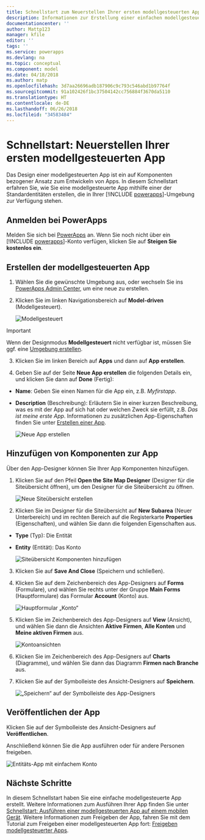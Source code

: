 ```yaml
---
title: Schnellstart zum Neuerstellen Ihrer ersten modellgesteuerten App mit PowerApps | Microsoft-Dokumentation
description: Informationen zur Erstellung einer einfachen modellgesteuerten App
documentationcenter: ''
author: Mattp123
manager: kfile
editor: ''
tags: ''
ms.service: powerapps
ms.devlang: na
ms.topic: conceptual
ms.component: model
ms.date: 04/18/2018
ms.author: matp
ms.openlocfilehash: 3d7aa26696adb187906c9c793c546abd1b97764f
ms.sourcegitcommit: 91a102426f1bc37504142cc756884f3670da5110
ms.translationtype: HT
ms.contentlocale: de-DE
ms.lasthandoff: 06/26/2018
ms.locfileid: "34583484"
---
```

# <a name="quickstart-build-your-first-model-driven-app-from-scratch"></a>Schnellstart: Neuerstellen Ihrer ersten modellgesteuerten App
Das Design einer modellgesteuerten App ist ein auf Komponenten bezogener Ansatz zum Entwickeln von Apps. In diesem Schnellstart erfahren Sie, wie Sie eine modellgesteuerte App mithilfe einer der Standardentitäten erstellen, die in Ihrer [!INCLUDE [powerapps](../../includes/powerapps.md)]-Umgebung zur Verfügung stehen. 

## <a name="sign-in-to-powerapps"></a>Anmelden bei PowerApps
Melden Sie sich bei [PowerApps](https://web.powerapps.com/) an. Wenn Sie noch nicht über ein [!INCLUDE [powerapps](../../includes/powerapps.md)]-Konto verfügen, klicken Sie auf **Steigen Sie kostenlos ein**. 

## <a name="create-your-model-driven-app"></a>Erstellen der modellgesteuerten App

1.  Wählen Sie die gewünschte Umgebung aus, oder wechseln Sie ins [PowerApps Admin Center](https://admin.powerapps.com/), um eine neue zu erstellen.
2.  Klicken Sie im linken Navigationsbereich auf **Model-driven** (Modellgesteuert). 

    ![Modellgesteuert](media/build-first-model-driven-app/choose-design-mode.png)

  > [!IMPORTANT]
  > Wenn der Designmodus **Modellgesteuert** nicht verfügbar ist, müssen Sie ggf. eine [Umgebung erstellen](https://docs.microsoft.com/powerapps/administrator/create-environment).   

3. Klicken Sie im linken Bereich auf **Apps** und dann auf **App erstellen**.

4.  Geben Sie auf der Seite **Neue App erstellen** die folgenden Details ein, und klicken Sie dann auf **Done** (Fertig): 
  - **Name**: Geben Sie einen Namen für die App ein, z.B. *Myfirstapp*. 
  - **Description** (Beschreibung): Erläutern Sie in einer kurzen Beschreibung, was es mit der App auf sich hat oder welchen Zweck sie erfüllt, z.B. *Das ist meine erste App*.
Informationen zu zusätzlichen App-Eigenschaften finden Sie unter [Erstellen einer App](https://docs.microsoft.com/dynamics365/customer-engagement/customize/create-edit-app#create-an-app).
 
    ![Neue App erstellen](media/build-first-model-driven-app/create-new-app.png)

## <a name="add-components-to-your-app"></a>Hinzufügen von Komponenten zur App
Über den App-Designer können Sie Ihrer App Komponenten hinzufügen.
1.  Klicken Sie auf den Pfeil **Open the Site Map Designer** (Designer für die Siteübersicht öffnen), um den Designer für die Siteübersicht zu öffnen. 

    ![Neue Siteübersicht erstellen](media/build-first-model-driven-app/new-sitemap.png)

2.  Klicken Sie im Designer für die Siteübersicht auf **New Subarea** (Neuer Unterbereich) und im rechten Bereich auf die Registerkarte **Properties** (Eigenschaften), und wählen Sie dann die folgenden Eigenschaften aus.
  - **Type** (Typ): Die Entität
  - **Entity** (Entität): Das Konto

    ![Siteübersicht Komponenten hinzufügen](media/build-first-model-driven-app/sitemap.png)

3.  Klicken Sie auf **Save And Close** (Speichern und schließen).
4.  Klicken Sie auf dem Zeichenbereich des App-Designers auf **Forms** (Formulare), und wählen Sie rechts unter der Gruppe **Main Forms** (Hauptformulare) das Formular **Account** (Konto) aus.

    ![Hauptformular „Konto“](media/build-first-model-driven-app/main-form.png)

5.  Klicken Sie im Zeichenbereich des App-Designers auf **View** (Ansicht), und wählen Sie dann die Ansichten **Aktive Firmen**, **Alle Konten** und **Meine aktiven Firmen** aus.

    ![Kontoansichten](media/build-first-model-driven-app/views.png)

6. Klicken Sie im Zeichenbereich des App-Designers auf **Charts** (Diagramme), und wählen Sie dann das Diagramm **Firmen nach Branche** aus.
7. Klicken Sie auf der Symbolleiste des Ansicht-Designers auf **Speichern**.

    ![„Speichern“ auf der Symbolleiste des App-Designers](media/build-first-model-driven-app/app-designer-toolbar.png)
 
<!-- ##  Validate your app
This step checks for component dependencies that are required for the app to work, but haven't yet been added to the app. 

1. On the app designer canvas, select the component that indicates a dependency, such as the **Forms** component. Then, on the right-pane select the **Required** tab, expand **Entity Dependencies** and then select all required dependencies. 

    ![Add dependencies](media/build-first-model-driven-app/resolve-dependencies.png)

2. Select **Add Dependencies**.
3. On the app designer toolbar, select **Save**.  -->

## <a name="publish-your-app"></a>Veröffentlichen der App
Klicken Sie auf der Symbolleiste des Ansicht-Designers auf **Veröffentlichen**.

Anschließend können Sie die App ausführen oder für andere Personen freigeben.

![Entitäts-App mit einfachem Konto](media/build-first-model-driven-app/accounts-quickstart-app.png)

## <a name="next-steps"></a>Nächste Schritte
In diesem Schnellstart haben Sie eine einfache modellgesteuerte App erstellt. Weitere Informationen zum Ausführen Ihrer App finden Sie unter [Schnellstart: Ausführen einer modellgesteuerten App auf einem mobilen Gerät](../../user/run-app-client-model-driven.md).
Weitere Informationen zum Freigeben der App, fahren Sie mit dem Tutorial zum Freigeben einer modellgesteuerten App fort: [Freigeben modellgesteuerter Apps](share-model-driven-app.md).
